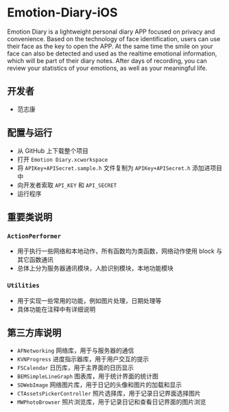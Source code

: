 # Emotion-Diary-iOS

Emotion Diary is a lightweight personal diary APP focused on privacy and convenience. Based on the technology of face identification, users can use their face as the key to open the APP. At the same time the smile on your face can also be detected and used as the realtime emotional information, which will be part of their diary notes. After days of recording, you can review your statistics of your emotions, as well as your meaningful life.

## 开发者

* 范志康

## 配置与运行

* 从 GitHub 上下载整个项目
* 打开 `Emotion Diary.xcworkspace`
* 将 `APIKey+APISecret.sample.h` 文件复制为 `APIKey+APISecret.h` 添加进项目中
* 向开发者索取 `API_KEY` 和 `API_SECRET`
* 运行程序

## 重要类说明

### `ActionPerformer`

* 用于执行一些网络和本地动作，所有函数均为类函数，网络动作使用 block 与其它函数通讯
* 总体上分为服务器通讯模块，人脸识别模块，本地功能模块

### `Utilities`

* 用于实现一些常用的功能，例如图片处理，日期处理等
* 具体功能在注释中有详细说明

## 第三方库说明

* `AFNetworking` 网络库，用于与服务器的通信
* `KVNProgress` 进度指示器库，用于用户交互的提示
* `FSCalendar` 日历库，用于主界面的日历显示
* `BEMSimpleLineGraph` 图表库，用于统计界面的统计图
* `SDWebImage` 网络图片库，用于日记的头像和图片的加载和显示
* `CTAssetsPickerController` 照片选择库，用于记录日记界面选择图片
* `MWPhotoBrowser` 照片浏览库，用于记录日记和查看日记界面的图片浏览
